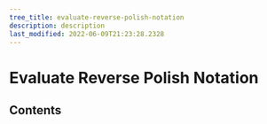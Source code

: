 ```yaml
---
tree_title: evaluate-reverse-polish-notation
description: description
last_modified: 2022-06-09T21:23:28.2328
---
```


# Evaluate Reverse Polish Notation

## Contents
